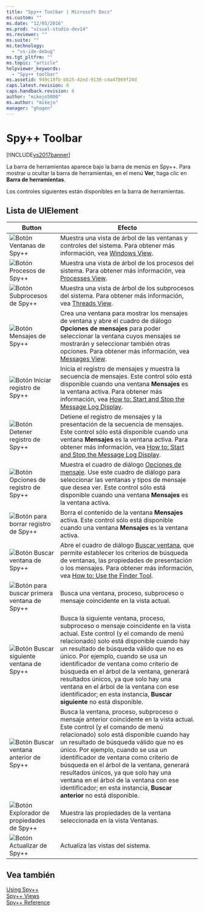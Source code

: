 ```yaml
---
title: "Spy++ Toolbar | Microsoft Docs"
ms.custom: ""
ms.date: "12/05/2016"
ms.prod: "visual-studio-dev14"
ms.reviewer: ""
ms.suite: ""
ms.technology: 
  - "vs-ide-debug"
ms.tgt_pltfrm: ""
ms.topic: "article"
helpviewer_keywords: 
  - "Spy++ toolbar"
ms.assetid: 949c18fb-bb25-42ed-9130-c4a47869f24d
caps.latest.revision: 8
caps.handback.revision: 8
author: "mikejo5000"
ms.author: "mikejo"
manager: "ghogen"
---
```

# Spy++ Toolbar
[!INCLUDE[vs2017banner](../code-quality/includes/vs2017banner.md)]

La barra de herramientas aparece bajo la barra de menús en Spy\+\+.  Para mostrar u ocultar la barra de herramientas, en el menú **Ver**, haga clic en **Barra de herramientas**.  
  
 Los controles siguientes están disponibles en la barra de herramientas.  
  
## Lista de UIElement  
  
|Button|Efecto|  
|------------|------------|  
|![Botón Ventanas de Spy&#43;&#43;](~/docs/debugger/media/icon_spy--_windows.gif "Icon\_Spy\+\+\_Windows")|Muestra una vista de árbol de las ventanas y controles del sistema.  Para obtener más información, vea [Windows View](../debugger/windows-view.md).|  
|![Botón Procesos de Spy&#43;&#43;](~/docs/debugger/media/icon_spy--_processes.gif "Icon\_Spy\+\+\_Processes")|Muestra una vista de árbol de los procesos del sistema.  Para obtener más información, vea [Processes View](../debugger/processes-view.md).|  
|![Botón Subprocesos de Spy&#43;&#43;](~/docs/debugger/media/icon_spy--_threads.gif "Icon\_Spy\+\+\_Threads")|Muestra una vista de árbol de los subprocesos del sistema.  Para obtener más información, vea [Threads View](../debugger/threads-view.md).|  
|![Botón Mensajes de Spy&#43;&#43;](~/docs/debugger/media/icon_spy--_messages.gif "Icon\_Spy\+\+\_Messages")|Crea una ventana para mostrar los mensajes de ventana y abre el cuadro de diálogo **Opciones de mensajes** para poder seleccionar la ventana cuyos mensajes se mostrarán y seleccionar también otras opciones.  Para obtener más información, vea [Messages View](../debugger/messages-view.md).|  
|![Botón Iniciar registro de Spy&#43;&#43;](~/docs/debugger/media/icon_spy--_startlog.gif "Icon\_Spy\+\+\_StartLog")|Inicia el registro de mensajes y muestra la secuencia de mensajes.  Este control sólo está disponible cuando una ventana **Mensajes** es la ventana activa.  Para obtener más información, vea [How to: Start and Stop the Message Log Display](../debugger/how-to-start-and-stop-the-message-log-display.md).|  
|![Botón Detener registro de Spy&#43;&#43;](~/docs/debugger/media/icon_spy--_stoplog.gif "Icon\_Spy\+\+\_StopLog")|Detiene el registro de mensajes y la presentación de la secuencia de mensajes.  Este control sólo está disponible cuando una ventana **Mensajes** es la ventana activa.  Para obtener más información, vea [How to: Start and Stop the Message Log Display](../debugger/how-to-start-and-stop-the-message-log-display.md).|  
|![Botón Opciones de registro de Spy&#43;&#43;](~/docs/debugger/media/icon_spy--_logoptions.gif "Icon\_Spy\+\+\_LogOptions")|Muestra el cuadro de diálogo [Opciones de mensaje](../debugger/message-options-dialog-box.md).  Use este cuadro de diálogo para seleccionar las ventanas y tipos de mensaje que desea ver.  Este control sólo está disponible cuando una ventana **Mensajes** es la ventana activa.|  
|![Botón para borrar registro de Spy&#43;&#43;](~/docs/debugger/media/spy--_clearlog.gif "Spy\+\+\_ClearLog")|Borra el contenido de la ventana **Mensajes** activa.  Este control sólo está disponible cuando una ventana **Mensajes** es la ventana activa.|  
|![Botón Buscar ventana de Spy&#43;&#43;](~/docs/debugger/media/icon_spy--_findwindow.gif "Icon\_Spy\+\+\_FindWindow")|Abre el cuadro de diálogo [Buscar ventana](../debugger/find-window-dialog-box.md), que permite establecer los criterios de búsqueda de ventanas, las propiedades de presentación o los mensajes.  Para obtener más información, vea [How to: Use the Finder Tool](../debugger/how-to-use-the-finder-tool.md).|  
|![Botón para buscar primera ventana de Spy&#43;&#43;](~/docs/debugger/media/icon_spy--_window.gif "Icon\_Spy\+\+\_Window")|Busca una ventana, proceso, subproceso o mensaje coincidente en la vista actual.|  
|![Botón Buscar siguiente ventana de Spy&#43;&#43;](~/docs/debugger/media/icon_spy--_nextwindow.gif "Icon\_Spy\+\+\_NextWindow")|Busca la siguiente ventana, proceso, subproceso o mensaje coincidente en la vista actual.  Este control \(y el comando de menú relacionado\) solo está disponible cuando hay un resultado de búsqueda válido que no es único.  Por ejemplo, cuando se usa un identificador de ventana como criterio de búsqueda en el árbol de la ventana, generará resultados únicos, ya que solo hay una ventana en el árbol de la ventana con ese identificador; en esta instancia, **Buscar siguiente** no está disponible.|  
|![Botón Buscar ventana anterior de Spy&#43;&#43;](~/docs/debugger/media/icon_spy--_prevwindow.gif "Icon\_Spy\+\+\_PrevWindow")|Busca la ventana, proceso, subproceso o mensaje anterior coincidente en la vista actual.  Este control \(y el comando de menú relacionado\) solo está disponible cuando hay un resultado de búsqueda válido que no es único.  Por ejemplo, cuando se usa un identificador de ventana como criterio de búsqueda en el árbol de la ventana, generará resultados únicos, ya que solo hay una ventana en el árbol de la ventana con ese identificador; en esta instancia, **Buscar anterior** no está disponible.|  
|![Botón Explorador de propiedades de Spy&#43;&#43;](~/docs/debugger/media/icon_spy--_propexp.gif "Icon\_Spy\+\+\_PropExp")|Muestra las propiedades de la ventana seleccionada en la vista Ventanas.|  
|![Botón Actualizar de Spy&#43;&#43;](~/docs/debugger/media/icon_spy--_refresh.gif "Icon\_Spy\+\+\_Refresh")|Actualiza las vistas del sistema.|  
  
## Vea también  
 [Using Spy\+\+](../debugger/using-spy-increment.md)   
 [Spy\+\+ Views](../debugger/spy-increment-views.md)   
 [Spy\+\+ Reference](../debugger/spy-increment-reference.md)